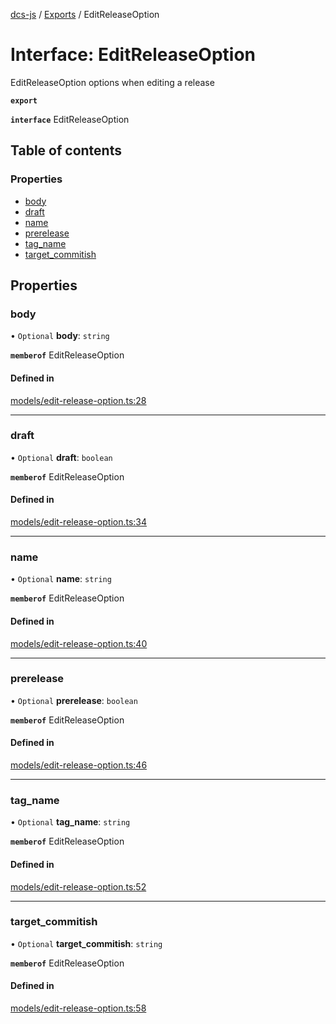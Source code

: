 [dcs-js](../README.md) / [Exports](../modules.md) / EditReleaseOption

# Interface: EditReleaseOption

EditReleaseOption options when editing a release

**`export`**

**`interface`** EditReleaseOption

## Table of contents

### Properties

- [body](EditReleaseOption.md#body)
- [draft](EditReleaseOption.md#draft)
- [name](EditReleaseOption.md#name)
- [prerelease](EditReleaseOption.md#prerelease)
- [tag\_name](EditReleaseOption.md#tag_name)
- [target\_commitish](EditReleaseOption.md#target_commitish)

## Properties

### <a id="body" name="body"></a> body

• `Optional` **body**: `string`

**`memberof`** EditReleaseOption

#### Defined in

[models/edit-release-option.ts:28](https://github.com/unfoldingWord/dcs-js/blob/09d5a5e/models/edit-release-option.ts#L28)

___

### <a id="draft" name="draft"></a> draft

• `Optional` **draft**: `boolean`

**`memberof`** EditReleaseOption

#### Defined in

[models/edit-release-option.ts:34](https://github.com/unfoldingWord/dcs-js/blob/09d5a5e/models/edit-release-option.ts#L34)

___

### <a id="name" name="name"></a> name

• `Optional` **name**: `string`

**`memberof`** EditReleaseOption

#### Defined in

[models/edit-release-option.ts:40](https://github.com/unfoldingWord/dcs-js/blob/09d5a5e/models/edit-release-option.ts#L40)

___

### <a id="prerelease" name="prerelease"></a> prerelease

• `Optional` **prerelease**: `boolean`

**`memberof`** EditReleaseOption

#### Defined in

[models/edit-release-option.ts:46](https://github.com/unfoldingWord/dcs-js/blob/09d5a5e/models/edit-release-option.ts#L46)

___

### <a id="tag_name" name="tag_name"></a> tag\_name

• `Optional` **tag\_name**: `string`

**`memberof`** EditReleaseOption

#### Defined in

[models/edit-release-option.ts:52](https://github.com/unfoldingWord/dcs-js/blob/09d5a5e/models/edit-release-option.ts#L52)

___

### <a id="target_commitish" name="target_commitish"></a> target\_commitish

• `Optional` **target\_commitish**: `string`

**`memberof`** EditReleaseOption

#### Defined in

[models/edit-release-option.ts:58](https://github.com/unfoldingWord/dcs-js/blob/09d5a5e/models/edit-release-option.ts#L58)
